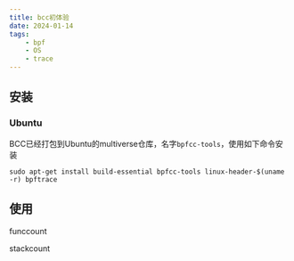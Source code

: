 ```yaml
---
title: bcc初体验
date: 2024-01-14
tags: 
	- bpf
	- OS
	- trace
---
```

## 安装
### Ubuntu
BCC已经打包到Ubuntu的multiverse仓库，名字`bpfcc-tools`，使用如下命令安装
```console
sudo apt-get install build-essential bpfcc-tools linux-header-$(uname -r) bpftrace
```

## 使用
funccount

stackcount